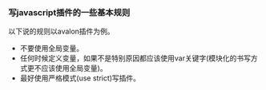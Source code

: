 ### 写javascript插件的一些基本规则
以下说的规则以avalon插件为例。

- 不要使用全局变量。
 - 任何时候定义变量，如果不是特别原因都应该使用var关键字(模块化的书写方式更不应该使用全局变量)。
 - 最好使用严格模式(use strict)写插件。
